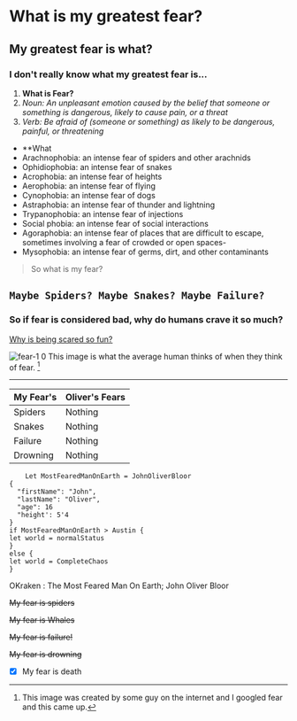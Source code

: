 # What is my greatest fear?
## My greatest fear is what?
### I don't really know what my greatest fear is...
1. **What is Fear?**
2. *Noun: An unpleasant emotion caused by the belief that someone or something is dangerous, likely to cause pain, or a threat*
3. *Verb: Be afraid of (someone or something) as likely to be dangerous, painful, or threatening*
- **What 
- Arachnophobia: an intense fear of spiders and other arachnids
- Ophidiophobia: an intense fear of snakes
- Acrophobia: an intense fear of heights
- Aerophobia: an intense fear of flying
- Cynophobia: an intense fear of dogs
- Astraphobia: an intense fear of thunder and lightning
- Trypanophobia: an intense fear of injections
- Social phobia: an intense fear of social interactions
- Agoraphobia: an intense fear of places that are difficult to escape, sometimes involving a fear of crowded or open spaces- 
- Mysophobia: an intense fear of germs, dirt, and other contaminants

>So what is my fear?
>
`Maybe Spiders? Maybe Snakes? Maybe Failure?`
---
### So if fear is considered bad, why do humans crave it so much?
[Why is being scared so fun?](https://www.youtube.com/watch?v=oetVvR5RQUs)

![fear-1 0](https://github.com/AustinAyala/MY-GREATEST-FEAR/assets/167562367/4fb19aa5-e443-4317-a2dc-af5fd4c3f3ff)
	This image is what the average human thinks of when they think of fear. [^1]

[^1]: This image was created by some guy on the internet and I googled fear and this came up.

---

| My Fear's | Oliver's Fears |
| ----------- | ----------- |
| Spiders | Nothing |
| Snakes | Nothing |
| Failure | Nothing
| Drowning | Nothing

```
	Let MostFearedManOnEarth = JohnOliverBloor 
{
  "firstName": "John",
  "lastName": "Oliver",
  "age": 16
  "height': 5'4
}
if MostFearedManOnEarth > Austin {
let world = normalStatus
}
else {
let world = CompleteChaos
}
```
OKraken
: The Most Feared Man On Earth; John Oliver Bloor

~~My fear is spiders~~

~~My fear is Whales~~

~~My fear is failure!~~

~~My fear is drowning~~

- [x] My fear is death

